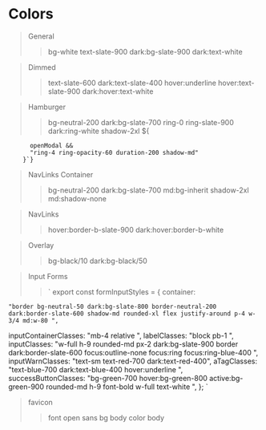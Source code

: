 # Colors

> General
>
> > bg-white text-slate-900 dark:bg-slate-900 dark:text-white

> Dimmed
>
> > text-slate-600 dark:text-slate-400 hover:underline hover:text-slate-900 dark:hover:text-white

> Hamburger
>
> > bg-neutral-200 dark:bg-slate-700 ring-0 ring-slate-900 dark:ring-white shadow-2xl ${

          openModal &&
          "ring-4 ring-opacity-60 duration-200 shadow-md"
        }`}

> NavLinks Container
>
> > bg-neutral-200 dark:bg-slate-700 md:bg-inherit shadow-2xl md:shadow-none

> NavLinks
>
> > hover:border-b-slate-900 dark:hover:border-b-white

> Overlay
>
> > bg-black/10 dark:bg-black/50

> Input Forms
>
> > ` export const formInputStyles = {
> > container:

    "border bg-neutral-50 dark:bg-slate-800 border-neutral-200 dark:border-slate-600 shadow-md rounded-xl flex justify-around p-4 w-3/4 md:w-80 ",

inputContainerClasses: "mb-4 relative ",
labelClasses: "block pb-1 ",
inputClasses:
"w-full h-9 rounded-md px-2 dark:bg-slate-900 border dark:border-slate-600 focus:outline-none focus:ring focus:ring-blue-400 ",
inputWarnClasses:
"text-sm text-red-700 dark:text-red-400",
aTagClasses:
"text-blue-700 dark:text-blue-400 hover:underline ",
successButtonClasses:
"bg-green-700 hover:bg-green-800 active:bg-green-900 rounded-md h-9 font-bold w-full text-white ",
}; `

> favicon
>
> > font open sans
> > bg body
> > color body
